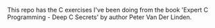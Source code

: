 This repo has the C exercises I've been doing from the book 'Expert C Programming - Deep C Secrets' by author Peter Van Der Linden. 
